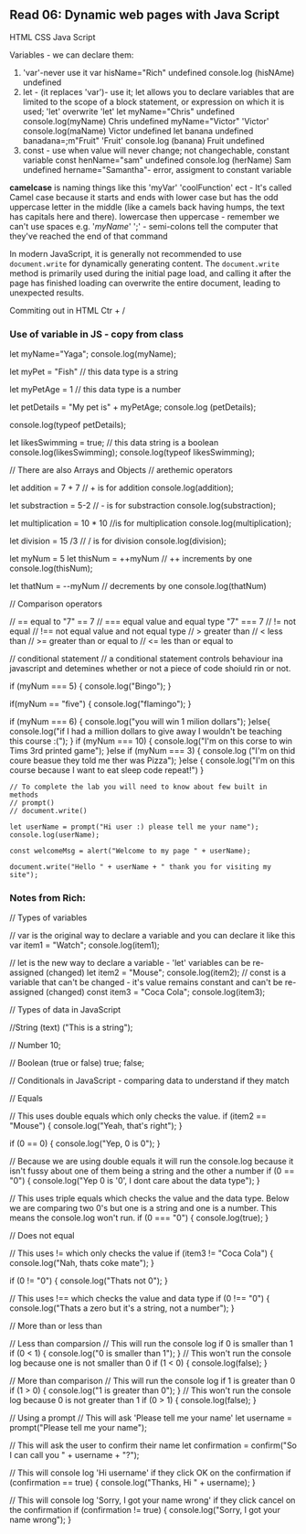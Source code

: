 ## Read 06: Dynamic web pages with Java Script
HTML
CSS
Java Script

Variables - we can declare them:
1. 'var'-never use it
var hisName="Rich"
undefined
console.log (hisNAme)
undefined
2. let - (it replaces 'var')- use it; let allows you to declare variables that are limited to the scope of a block statement, or expression on which it is used; 'let' overwrite 'let'
let myName="Chris"
undefined
console.log(myName)
Chris
undefined
myName="Victor"
'Victor'
console.log(maName)
Victor
undefined
let banana
undefined
banadana=;m"Fruit"
'Fruit'
console.log (banana)
Fruit
undefined
3. const - use when value will never change; not changechable, constant variable
const henName="sam"
undefined
console.log (herName)
Sam
undefined
hername="Samantha"- error, assigment to constant variable


**camelcase** is naming things like this 'myVar' 'coolFunction' ect - It's called Camel case because it starts and ends with lower case but has the odd uppercase letter in the middle (like a camels back having humps, the text has capitals here and there).
lowercase then uppercase - remember we can't use spaces e.g. '*myName*'
';' - semi-colons tell the computer that they've reached the end of that command

In modern JavaScript, it is generally not recommended to use `document.write` for dynamically generating content. The `document.write` method is primarily used during the initial page load, and calling it after the page has finished loading can overwrite the entire document, leading to unexpected results.

Commiting out in HTML Ctr + /

### Use of variable in JS - copy from class

let myName="Yaga";
console.log(myName);

let myPet = "Fish" // this data type is a string

let myPetAge = 1 // this data type is a number

let petDetails = "My pet is" + myPetAge;
console.log (petDetails);

console.log(typeof petDetails);

let likesSwimming = true; // this data string is a boolean
console.log(likesSwimming);
console.log(typeof likesSwimming);

// There are also Arrays and Objects
// arethemic operators

let addition = 7 + 7 // + is for addition
console.log(addition);

let substraction = 5-2 // - is for substraction
console.log(substraction);

let multiplication = 10 * 10 //is for multiplication
console.log(multiplication);

let division = 15 /3 // / is for division
console.log(division);

let myNum = 5
let thisNum = ++myNum // ++ increments by one
console.log(thisNum);

let thatNum = --myNum // decrements by one
console.log(thatNum)

// Comparison operators

// == equal to "7" == 7
// === equal value and equal type "7" === 7
// != not equal
// !== not equal value and not equal type
// > greater than
// < less than
// >= greater than or equal to
// <= les than or equal to

// conditional statement 
// a conditional statement controls behaviour ina javascript and detemines whether or not a piece of code shoiuld rin or not.

if (myNum === 5) {
    console.log("Bingo");
}

 if(myNum == "five") {
    console.log("flamingo");
 }

 if (myNum === 6) {
    console.log("you will win 1 milion dollars");
     }else{ 
       console.log("if I had a million dollars to give away I wouldn't be teaching this course :(");
    }
    if (myNum === 10) {
        console.log("I'm on this corse to win Tims 3rd printed game");
    }else if (myNum === 3) {
        console.log ("I'm on thid coure beasue they told me ther was Pizza");
    }else {
        console.log("I'm on this course because I want to eat sleep code repeat!")
    }

    // To complete the lab you will need to know about few built in methods
    // prompt()
    // document.write()

    let userName = prompt("Hi user :) please tell me your name");
    console.log(userName);

    const welcomeMsg = alert("Welcome to my page " + userName);

    document.write("Hello " + userName + " thank you for visiting my site");

### Notes from Rich:
// Types of variables

// var is the original way to declare a variable and you can declare it like this
var item1 = "Watch";
console.log(item1);

// let is the new way to declare a variable - 'let' variables can be re-assigned (changed)
let item2 = "Mouse";
console.log(item2);
// const is a variable that can't be changed - it's value remains constant and can't be re-assigned (changed)
const item3 = "Coca Cola";
console.log(item3);

// Types of data in JavaScript

//String (text)
("This is a string");

// Number
10;

// Boolean (true or false)
true;
false;

// Conditionals in JavaScript - comparing data to understand if they match

// Equals

// This uses double equals which only checks the value.
if (item2 == "Mouse") {
    console.log("Yeah, that's right");
}

if (0 == 0) {
    console.log("Yep, 0 is 0");
}

// Because we are using double equals it will run the console.log because it isn't fussy about one of them being a string and the other a number
if (0 == "0") {
    console.log("Yep 0 is '0', I dont care about the data type");
}

// This uses triple equals which checks the value and the data type. Below we are comparing two 0's but one is a string and one is a number. This means the console.log won't run.
if (0 === "0") {
    console.log(true);
}

// Does not equal

// This uses != which only checks the value
if (item3 != "Coca Cola") {
    console.log("Nah, thats coke mate");
}

if (0 != "0") {
    console.log("Thats not 0");
}

// This uses !== which checks the value and data type
if (0 !== "0") {
    console.log("Thats a zero but it's a string, not a number");
}

// More than or less than

// Less than comparsion
// This will run the console log if 0 is smaller than 1
if (0 < 1) {
    console.log("0 is smaller than 1");
}
// This won't run the console log because one is not smaller than 0
if (1 < 0) {
    console.log(false);
}

// More than comparison
// This will run the console log if 1 is greater than 0
if (1 > 0) {
    console.log("1 is greater than 0");
}
// This won't run the console log because 0 is not greater than 1
if (0 > 1) {
    console.log(false);
}

// Using a prompt
// This will ask 'Please tell me your name'
let username = prompt("Please tell me your name");

// This will ask the user to confirm their name
let confirmation = confirm("So I can call you " + username + "?");

// This will console log 'Hi username' if they click OK on the confirmation
if (confirmation == true) {
    console.log("Thanks, Hi " + username);
}

// This will console log 'Sorry, I got your name wrong' if they click cancel on the confirmation
if (confirmation != true) {
    console.log("Sorry, I got your name wrong");
}